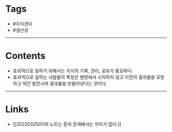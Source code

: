 # Tags 
- #지식관리 
- #생산성


---
# Contents 
- 효과적으로 일하기 위해서는 지식의 기록, 관리, 공유가 중요하다. 
- 효과적으로 일하는 사람들의 특징은 맨땅에서 시작하지 않고 이전의 결과물을 모방하고 약간 발전시켜 결과물을 만들어낸다는 것이다. 


---
# Links
- [[202203250139 노트는 혼자 존재해서는 의미가 없다.]]
